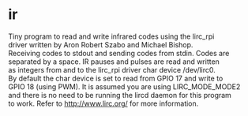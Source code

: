 ir
==

Tiny program to read and write infrared codes using the lirc_rpi<br />
driver written by Aron Robert Szabo and Michael Bishop.<br />
Receiving codes to stdout and sending codes from stdin. Codes are<br />
separated by a space. IR pauses and pulses are read and written<br />
as integers from and to the lirc_rpi driver char device /dev/lirc0.<br />
By default the char device is set to read from GPIO 17 and write to<br />
GPIO 18 (using PWM). It is assumed you are using LIRC_MODE_MODE2<br />
and there is no need to be running the lircd daemon for this program<br />
to work. Refer to http://www.lirc.org/ for more information.<br />
